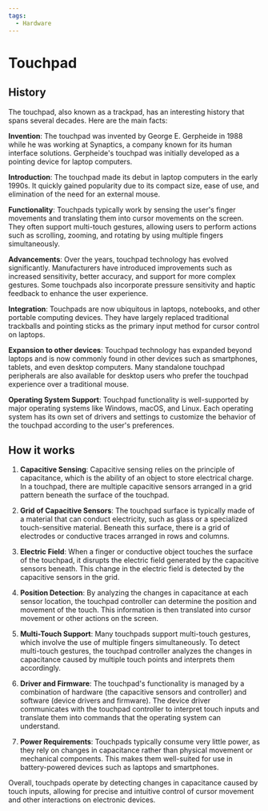 ```yaml
---
tags:
  - Hardware
---
```


<head>
    <meta name="google-adsense-account" content="ca-pub-9364684337389377">
    <meta charset="UTF-8">
    <meta name="viewport" content="width=device-width, initial-scale=1.0">
    <meta name="description" content="Welcome to ac-electricity! Here you will learn more about electricity, the different components used to make an electrical circuit as well as their features and use cases.">
    <meta name="keywords" content="alexis carbillet, carbillet, electricity, capacitors, conductors, diodes, electronic, energy source, hardware, home appliances, inductors, insulators, resistors, semi-conductors">
    <meta name="author" content="Alexis Carbillet ">
</head>

# Touchpad

## History

The touchpad, also known as a trackpad, has an interesting history that spans several decades. Here are the main facts:

**Invention**: The touchpad was invented by George E. Gerpheide in 1988 while he was working at Synaptics, a company known for its human interface solutions. Gerpheide's touchpad was initially developed as a pointing device for laptop computers.

**Introduction**: The touchpad made its debut in laptop computers in the early 1990s. It quickly gained popularity due to its compact size, ease of use, and elimination of the need for an external mouse.

**Functionality**: Touchpads typically work by sensing the user's finger movements and translating them into cursor movements on the screen. They often support multi-touch gestures, allowing users to perform actions such as scrolling, zooming, and rotating by using multiple fingers simultaneously.

**Advancements**: Over the years, touchpad technology has evolved significantly. Manufacturers have introduced improvements such as increased sensitivity, better accuracy, and support for more complex gestures. Some touchpads also incorporate pressure sensitivity and haptic feedback to enhance the user experience.

**Integration**: Touchpads are now ubiquitous in laptops, notebooks, and other portable computing devices. They have largely replaced traditional trackballs and pointing sticks as the primary input method for cursor control on laptops.

**Expansion to other devices**: Touchpad technology has expanded beyond laptops and is now commonly found in other devices such as smartphones, tablets, and even desktop computers. Many standalone touchpad peripherals are also available for desktop users who prefer the touchpad experience over a traditional mouse.

**Operating System Support**: Touchpad functionality is well-supported by major operating systems like Windows, macOS, and Linux. Each operating system has its own set of drivers and settings to customize the behavior of the touchpad according to the user's preferences.

## How it works

1. **Capacitive Sensing**: Capacitive sensing relies on the principle of capacitance, which is the ability of an object to store electrical charge. In a touchpad, there are multiple capacitive sensors arranged in a grid pattern beneath the surface of the touchpad.

2. **Grid of Capacitive Sensors**: The touchpad surface is typically made of a material that can conduct electricity, such as glass or a specialized touch-sensitive material. Beneath this surface, there is a grid of electrodes or conductive traces arranged in rows and columns.

3. **Electric Field**: When a finger or conductive object touches the surface of the touchpad, it disrupts the electric field generated by the capacitive sensors beneath. This change in the electric field is detected by the capacitive sensors in the grid.

4. **Position Detection**: By analyzing the changes in capacitance at each sensor location, the touchpad controller can determine the position and movement of the touch. This information is then translated into cursor movement or other actions on the screen.

5. **Multi-Touch Support**: Many touchpads support multi-touch gestures, which involve the use of multiple fingers simultaneously. To detect multi-touch gestures, the touchpad controller analyzes the changes in capacitance caused by multiple touch points and interprets them accordingly.

6. **Driver and Firmware**: The touchpad's functionality is managed by a combination of hardware (the capacitive sensors and controller) and software (device drivers and firmware). The device driver communicates with the touchpad controller to interpret touch inputs and translate them into commands that the operating system can understand.

7. **Power Requirements**: Touchpads typically consume very little power, as they rely on changes in capacitance rather than physical movement or mechanical components. This makes them well-suited for use in battery-powered devices such as laptops and smartphones.

Overall, touchpads operate by detecting changes in capacitance caused by touch inputs, allowing for precise and intuitive control of cursor movement and other interactions on electronic devices.